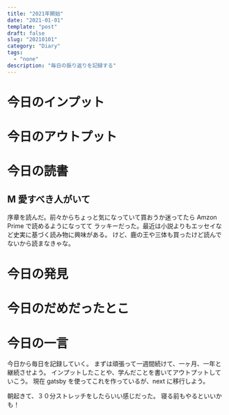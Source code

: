 ```yaml
---
title: "2021年開始"
date: "2021-01-01"
template: "post"
draft: false
slug: "20210101"
category: "Diary"
tags:
  - "none"
description: "毎日の振り返りを記録する"
---
```


# 今日のインプット

# 今日のアウトプット

# 今日の読書

## M 愛すべき人がいて

序章を読んだ。前々からちょっと気になっていて買おうか迷ってたら Amzon Prime で読めるようになってて
ラッキーだった。最近は小説よりもエッセイなど史実に基づく読み物に興味がある。
けど、鹿の王や三体も買ったけど読んでないから読まなきゃな。

# 今日の発見

# 今日のだめだったとこ

# 今日の一言

今日から毎日を記録していく。
まずは頑張って一週間続けて、一ヶ月、一年と継続させよう。
インプットしたことや、学んだことを書いてアウトプットしていこう。
現在 gatsby を使ってこれを作っているが、next に移行しよう。

朝起きて、３０分ストレッチをしたらいい感じだった。
寝る前もやるといいかも！
